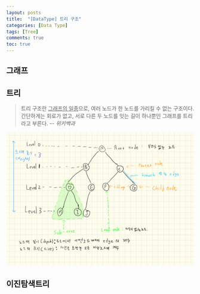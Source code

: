 ```yaml
---
layout: posts
title:  "[DataType] 트리 구조"
categories: [Data Type]
tags: [Tree]
comments: true
toc: true
---
```

## 그래프


## 트리
> 트리 구조란 <u>그래프의 일종</u>으로, 여러 노드가 한 노드를 가리킬 수 없는 구조이다. 간단하게는 회로가 없고, 서로 다른 두 노드를 잇는 길이 하나뿐인 그래프를 트리라고 부른다. *-- 위키백과*

![트리 기본구조](/assets/images/tree-basic-structure.png)

## 이진탐색트리


